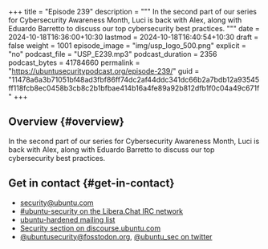 +++
title = "Episode 239"
description = """
  In the second part of our series for Cybersecurity Awareness Month, Luci is back
  with Alex, along with Eduardo Barretto to discuss our top cybersecurity best
  practices.
  """
date = 2024-10-18T16:36:00+10:30
lastmod = 2024-10-18T16:40:54+10:30
draft = false
weight = 1001
episode_image = "img/usp_logo_500.png"
explicit = "no"
podcast_file = "USP_E239.mp3"
podcast_duration = 2356
podcast_bytes = 41784660
permalink = "https://ubuntusecuritypodcast.org/episode-239/"
guid = "11478a6a3b71051bf48ad3fbf86ff74dc2af44ddc341dc66b2a7bdb12a93545ff118fcb8ec0458b3cb8c2b1bfbae414b16a4fe89a92b812dfb1f0c04a49c671f"
+++

## Overview {#overview}

In the second part of our series for Cybersecurity Awareness Month, Luci is back
with Alex, along with Eduardo Barretto to discuss our top cybersecurity best
practices.


## Get in contact {#get-in-contact}

-   [security@ubuntu.com](mailto:security@ubuntu.com)
-   [#ubuntu-security on the Libera.Chat IRC network](https://libera.chat)
-   [ubuntu-hardened mailing list](https://lists.ubuntu.com/mailman/listinfo/ubuntu-hardened)
-   [Security section on discourse.ubuntu.com](https://discourse.ubuntu.com/c/security)
-   [@ubuntusecurity@fosstodon.org](https://fosstodon.org/@ubuntusecurity), [@ubuntu_sec on twitter](https://twitter.com/ubuntu_sec)
